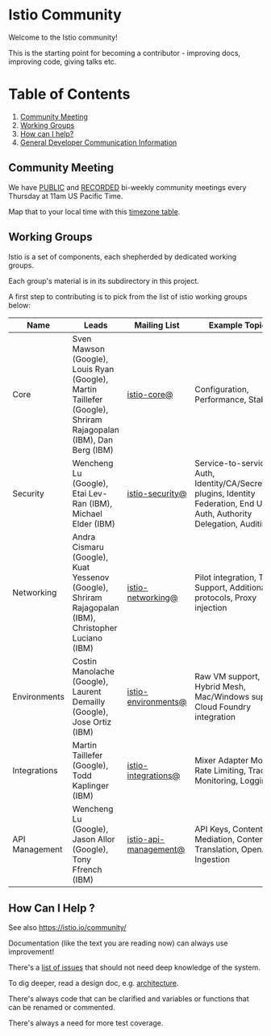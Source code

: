 # Istio Community

Welcome to the Istio community!

This is the starting point for becoming a contributor - improving docs, improving code, giving talks etc.

# Table of Contents

1. [Community Meeting](#community-meeting)
2. [Working Groups](#working-groups)
3. [How can I help?](#how-can-i-help-)
4. [General Developer Communication Information](communication.md)

## Community Meeting

We have [PUBLIC](https://zoom.us/j/986657835) and [RECORDED](https://www.youtube.com/channel/UC-zVlo1F3mUbExQ96fABWcQ) bi-weekly community meetings every Thursday at 11am US Pacific Time.

Map that to your local time with this [timezone table](https://www.google.com/search?q=1100+am+in+pst).

## Working Groups

Istio is a set of components, each shepherded by dedicated working groups.

Each group's material is in its subdirectory in this project.

A first step to contributing is to pick from the list of istio working groups below:

| Name | Leads | Mailing List | Example Topics |
|------|-------|---------|----------|
| Core | Sven Mawson (Google), Louis Ryan (Google), Martin Taillefer (Google), Shriram Rajagopalan (IBM), Dan Berg (IBM) | [istio-core@](https://groups.google.com/forum/#!forum/istio-core) | Configuration, Performance, Stability |
| Security | Wencheng Lu (Google), Etai Lev-Ran (IBM), Michael Elder (IBM) | [istio-security@](https://groups.google.com/forum/#!forum/istio-security) | Service-to-service Auth, Identity/CA/SecretStore plugins, Identity Federation, End User Auth, Authority Delegation, Auditing  |
| Networking | Andra Cismaru (Google), Kuat Yessenov (Google), Shriram Rajagopalan (IBM), Christopher Luciano (IBM) | [istio-networking@](https://groups.google.com/forum/#!forum/istio-networking) | Pilot integration, TCP Support, Additional L7 protocols, Proxy injection |
| Environments | Costin Manolache (Google), Laurent Demailly (Google), Jose Ortiz (IBM) | [istio-environments@](https://groups.google.com/forum/#!forum/istio-environments) | Raw VM support, Hybrid Mesh, Mac/Windows support, Cloud Foundry integration |
| Integrations | Martin Taillefer (Google), Todd Kaplinger (IBM) | [istio-integrations@](https://groups.google.com/forum/#!forum/istio-integrations) | Mixer Adapter Model, Rate Limiting, Tracing, Monitoring, Logging |
| API Management | Wencheng Lu (Google), Jason Allor (Google), Tony Ffrench (IBM) | [istio-api-management@](https://groups.google.com/forum/#!forum/istio-api-management) | API Keys, Content Mediation, Content Translation, OpenAPI Ingestion |

## How Can I Help ?

See also https://istio.io/community/

Documentation (like the text you are reading now) can always use improvement!

There's a [list of issues](https://github.com/istio/issues/issues) that should not need deep knowledge of the system.

To dig deeper, read a design doc, e.g. [architecture](https://istio.io/docs/concepts/what-is-istio/overview.html#architecture).

There's always code that can be clarified and variables or functions that can be renamed or commented.

There's always a need for more test coverage.

